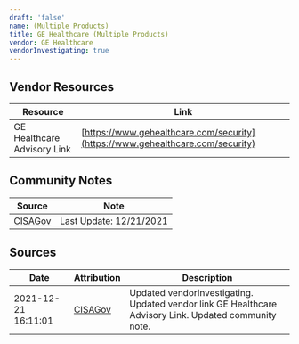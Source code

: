 ```yaml
---
draft: 'false'
name: (Multiple Products)
title: GE Healthcare (Multiple Products)
vendor: GE Healthcare
vendorInvestigating: true
---
```


## Vendor Resources
| Resource | Link |
| --- | --- |
| GE Healthcare Advisory Link | [https://www.gehealthcare.com/security](https://www.gehealthcare.com/security) |


## Community Notes
| Source | Note |
| --- | --- |
| [CISAGov](https://raw.githubusercontent.com/cisagov/log4j-affected-db/develop/README.md) | Last Update: 12/21/2021 |

## Sources
| Date | Attribution | Description |
| --- | --- | --- |
| 2021-12-21 16:11:01 | [CISAGov](https://raw.githubusercontent.com/cisagov/log4j-affected-db/develop/README.md) | Updated vendorInvestigating. Updated vendor link GE Healthcare Advisory Link. Updated community note.  |
